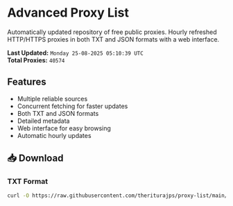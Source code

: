 # Advanced Proxy List

Automatically updated repository of free public proxies. Hourly refreshed HTTP/HTTPS proxies in both TXT and JSON formats with a web interface.

**Last Updated:** `Monday 25-08-2025 05:10:39 UTC`  
**Total Proxies:** `40574`

## Features
- Multiple reliable sources
- Concurrent fetching for faster updates
- Both TXT and JSON formats
- Detailed metadata
- Web interface for easy browsing
- Automatic hourly updates

## 📥 Download

### TXT Format
```bash
curl -O https://raw.githubusercontent.com/theriturajps/proxy-list/main/proxies.txt